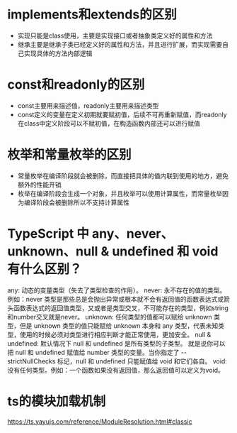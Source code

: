 # implements和extends的区别
- 实现只能是class使用，主要是实现接口或者抽象类定义好的属性和方法
- 继承主要是继承子类已经定义好的属性和方法，并且进行扩展，而实现需要自己实现具体的方法内部逻辑

# const和readonly的区别
- const主要用来描述值，readonly主要用来描述类型
- const定义的变量在定义初期就要赋初值，后续不可再重新赋值，而readonly在class中定义阶段可以不赋初值，在构造函数内部还可以进行赋值

# 枚举和常量枚举的区别
- 常量枚举在编译阶段就会被删除，而直接把具体的值内联到使用的地方，避免额外的性能开销
- 枚举在编译阶段会生成一个对象，并且枚举可以使用计算属性，而常量枚举因为编译阶段会被删除所以不支持计算属性

# TypeScript 中 any、never、unknown、null & undefined 和 void 有什么区别？
any: 动态的变量类型（失去了类型检查的作用）。
never: 永不存在的值的类型。例如：never 类型是那些总是会抛出异常或根本就不会有返回值的函数表达式或箭头函数表达式的返回值类型，又或者是类型交叉，不可能存在的类型，例如string和number交叉就是never。
unknown: 任何类型的值都可以赋给 unknown 类型，但是 unknown 类型的值只能赋给 unknown 本身和 any 类型，代表未知类型，使用的时候必须对类型进行相应判断才能正常使用，更加安全。
null & undefined: 默认情况下 null 和 undefined 是所有类型的子类型。 就是说你可以把 null 和  undefined 赋值给 number 类型的变量。当你指定了 --strictNullChecks 标记，null 和 undefined 只能赋值给 void 和它们各自。
void: 没有任何类型。例如：一个函数如果没有返回值，那么返回值可以定义为void。


# ts的模块加载机制
https://ts.yayujs.com/reference/ModuleResolution.html#classic



